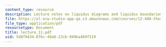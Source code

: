 ```yaml
---
content_type: resource
description: Lecture notes on liquidus diagrams and liquidus boundaries.
file: https://ol-ocw-studio-app-qa.s3.amazonaws.com/courses/12-480-thermodynamics-for-geoscientists-fall-2006/5d8f04346f6c49a823cb949ba469f319_lecture_11.pdf
file_type: application/pdf
resourcetype: Document
title: lecture_11.pdf
uid: 5d8f0434-6f6c-49a8-23cb-949ba469f319
---
```

